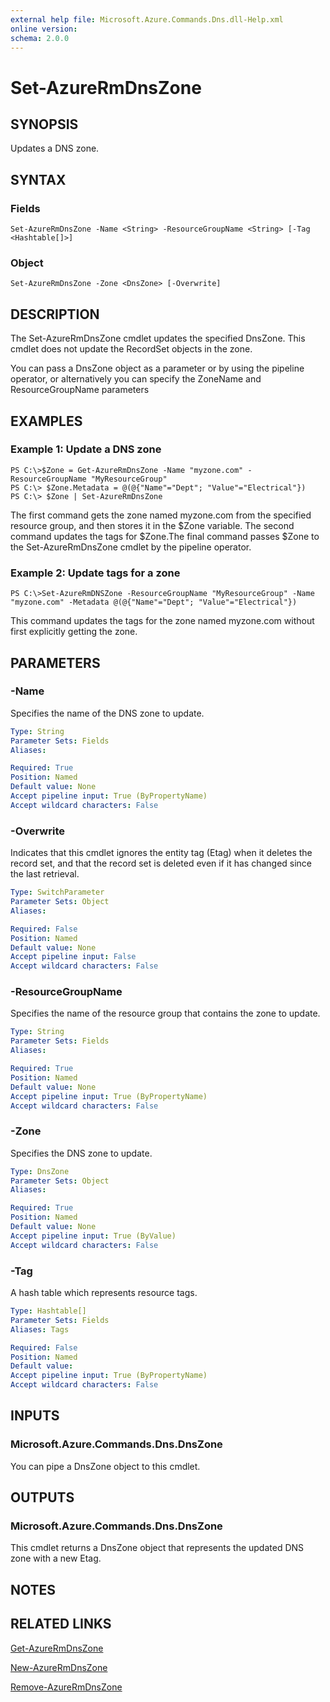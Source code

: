 ```yaml
---
external help file: Microsoft.Azure.Commands.Dns.dll-Help.xml
online version: 
schema: 2.0.0
---
```


# Set-AzureRmDnsZone
## SYNOPSIS
Updates a DNS zone.

## SYNTAX

### Fields
```
Set-AzureRmDnsZone -Name <String> -ResourceGroupName <String> [-Tag <Hashtable[]>]
```

### Object
```
Set-AzureRmDnsZone -Zone <DnsZone> [-Overwrite]
```

## DESCRIPTION
The Set-AzureRmDnsZone cmdlet updates the specified DnsZone.
This cmdlet does not update the RecordSet objects in the zone.

You can pass a DnsZone object as a parameter or by using the pipeline operator, or alternatively you can specify the ZoneName and ResourceGroupName parameters

## EXAMPLES

### Example 1: Update a DNS zone
```
PS C:\>$Zone = Get-AzureRmDnsZone -Name "myzone.com" -ResourceGroupName "MyResourceGroup"
PS C:\> $Zone.Metadata = @(@{"Name"="Dept"; "Value"="Electrical"})
PS C:\> $Zone | Set-AzureRmDnsZone
```

The first command gets the zone named myzone.com from the specified resource group, and then stores it in the $Zone variable.
The second command updates the tags for $Zone.The final command passes $Zone to the Set-AzureRmDnsZone cmdlet by the pipeline operator.

### Example 2: Update tags for a zone
```
PS C:\>Set-AzureRmDNSZone -ResourceGroupName "MyResourceGroup" -Name "myzone.com" -Metadata @(@{"Name"="Dept"; "Value"="Electrical"})
```

This command updates the tags for the zone named myzone.com without first explicitly getting the zone.

## PARAMETERS

### -Name
Specifies the name of the DNS zone to update.

```yaml
Type: String
Parameter Sets: Fields
Aliases: 

Required: True
Position: Named
Default value: None
Accept pipeline input: True (ByPropertyName)
Accept wildcard characters: False
```

### -Overwrite
Indicates that this cmdlet ignores the entity tag (Etag) when it deletes the record set, and that the record set is deleted even if it has changed since the last retrieval.

```yaml
Type: SwitchParameter
Parameter Sets: Object
Aliases: 

Required: False
Position: Named
Default value: None
Accept pipeline input: False
Accept wildcard characters: False
```

### -ResourceGroupName
Specifies the name of the resource group that contains the zone to update.

```yaml
Type: String
Parameter Sets: Fields
Aliases: 

Required: True
Position: Named
Default value: None
Accept pipeline input: True (ByPropertyName)
Accept wildcard characters: False
```

### -Zone
Specifies the DNS zone to update.

```yaml
Type: DnsZone
Parameter Sets: Object
Aliases: 

Required: True
Position: Named
Default value: None
Accept pipeline input: True (ByValue)
Accept wildcard characters: False
```

### -Tag
A hash table which represents resource tags.

```yaml
Type: Hashtable[]
Parameter Sets: Fields
Aliases: Tags

Required: False
Position: Named
Default value: 
Accept pipeline input: True (ByPropertyName)
Accept wildcard characters: False
```

## INPUTS

### Microsoft.Azure.Commands.Dns.DnsZone
You can pipe a DnsZone object to this cmdlet.

## OUTPUTS

### Microsoft.Azure.Commands.Dns.DnsZone
This cmdlet returns a DnsZone object that represents the updated DNS zone with a new Etag.

## NOTES

## RELATED LINKS

[Get-AzureRmDnsZone]()

[New-AzureRmDnsZone]()

[Remove-AzureRmDnsZone]()

